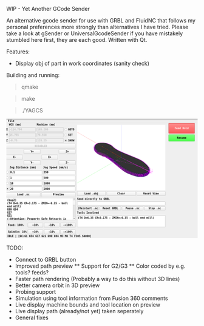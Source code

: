 WIP - Yet Another GCode Sender

An alternative gcode sender for use with GRBL and FluidNC that follows my personal preferences more strongly than alternatives I have tried. Please take a look at gSender or UniversalGcodeSender if you have mistakely stumbled here first, they are each good. Written with Qt.

Features:
* Display obj of part in work coordinates (sanity check)

Building and running:

>qmake

>make

>./YAGCS

![alt text](https://github.com/garthwhelan/YAGCS/blob/main/example_pic.png?raw=true)

TODO:

* Connect to GRBL button
* Improved path preview
** Support for G2/G3
** Color coded by e.g. tools? feeds?
* Faster path rendering (Probably a way to do this without 3D lines)
* Better camera orbit in 3D preview
* Probing support
* Simulation using tool information from Fusion 360 comments
* Live display machine bounds and tool location on preview
* Live display path (already/not yet) taken seperately
* General fixes
